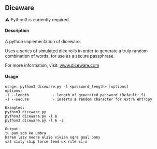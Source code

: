## Diceware 

⚠ Python3 is currently required.

#### Description
A python implementation of diceware. 

Uses a series of simulated dice rolls in order to generate a truly random combination of words, for use as a secure passphrase. 

For more information, visit: www.diceware.com

#### Usage
```
usage: python3 diceware.py -l <password_length> [options]
options:
-l --length           - length of generated password (Default: 5)
-s --secure           - inserts a random character for extra entropy

Examples: 
python3 diceware.py 
python3 diceware.py -l 8
python3 diceware.py -l 6 -s

Output:
tu pam sob ke umbra 
harem lazy moore elsie vivian ogre goal bony 
sal sixty ship force tend uk rite si;x 
```
